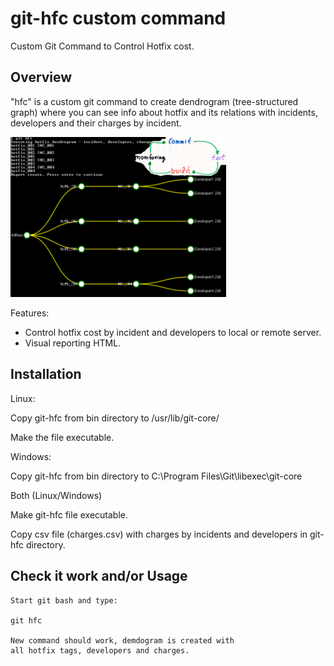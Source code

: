 # git-hfc custom command

Custom Git Command to Control Hotfix cost.

## Overview

"hfc" is a custom git command to create dendrogram (tree-structured graph) where you can see
info about hotfix and its relations with incidents, developers and their charges by incident.

<img src="screenshots/git-hfc.jpg" width="345px" />

Features:

- Control hotfix cost by incident and developers to local or remote server.
- Visual reporting HTML.

## Installation

Linux:

Copy git-hfc from bin directory to /usr/lib/git-core/

Make the file executable.

Windows:

Copy git-hfc from bin directory to C:\Program Files\Git\libexec\git-core  

Both (Linux/Windows)

Make git-hfc file executable.

Copy csv file (charges.csv) with charges by incidents and developers in git-hfc directory. 

## Check it work and/or Usage

```
Start git bash and type:

git hfc

New command should work, demdogram is created with
all hotfix tags, developers and charges.

```